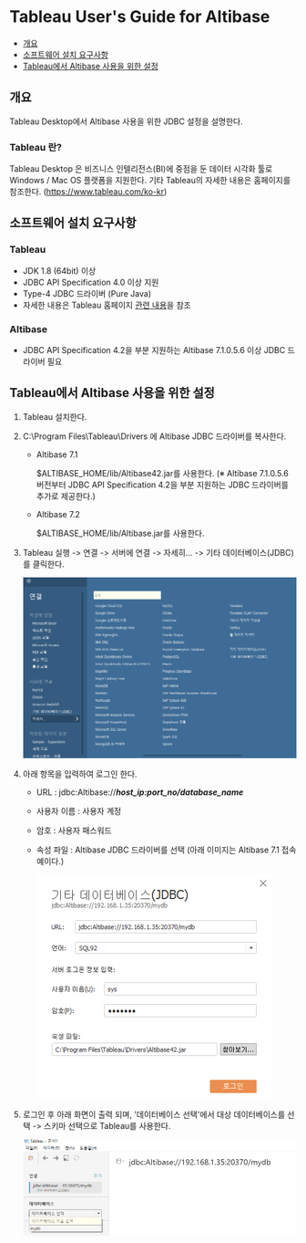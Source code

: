 # Tableau User's Guide for Altibase



-   [개요](#Tableau)
-   [소프트웨어 설치 요구사항](#소프트웨어-설치-요구사항)
-   [Tableau에서 Altibase 사용을 위한 설정](#Tableau에서-Altibase-사용을-위한-설정)



## 개요

Tableau Desktop에서 Altibase 사용을 위한 JDBC 설정을 설명한다.

### Tableau 란?

Tableau Desktop 은 비즈니스 인텔리전스(BI)에 중점을 둔 데이터 시각화 툴로  Windows / Mac OS 플랫폼을 지원한다. 기타 Tableau의 자세한 내용은 홈페이지를 참조한다. (https://www.tableau.com/ko-kr)




## 소프트웨어 설치 요구사항

### Tableau

-   JDK 1.8 (64bit) 이상
-   JDBC API Specification 4.0 이상 지원
-   Type-4 JDBC 드라이버 (Pure Java)
-   자세한 내용은 Tableau 홈페이지 [관련 내용](https://help.tableau.com/current/pro/desktop/en-us/examples_otherdatabases_jdbc.htm)을 참조

### Altibase

- JDBC API Specification 4.2을 부분 지원하는 Altibase 7.1.0.5.6 이상 JDBC 드라이버 필요




## Tableau에서 Altibase 사용을 위한 설정

1. Tableau 설치한다.

2. C:\\Program Files\\Tableau\\Drivers 에 Altibase JDBC 드라이버를 복사한다.

   - Altibase 7.1

     $ALTIBASE_HOME/lib/Altibase42.jar를 사용한다. (※ Altibase 7.1.0.5.6 버전부터 JDBC API Specification 4.2을 부분 지원하는 JDBC 드라이버를 추가로 제공한다.)

   - Altibase 7.2

     $ALTIBASE_HOME/lib/Altibase.jar를 사용한다.

3. Tableau 실행 -> 연결 -> 서버에 연결 -> 자세히... -> 기타 데이터베이스(JDBC) 를 클릭한다.

   ![<](Images/Tableau/tableau_entry.png)

4. 아래 항목을 입력하여 로그인 한다.

   -   URL : jdbc:Altibase://***host_ip:port_no/database_name***

   -   사용자 이름 : 사용자 계정

   -   암호 : 사용자 패스워드

   -   속성 파일 : Altibase JDBC 드라이버를 선택 (아래 이미지는 Altibase 7.1 접속 예이다.)

       ![<](Images/Tableau/tableau_connection.png)

5. 로그인 후 아래 화면이 출력 되며, '데이터베이스 선택'에서 대상 데이터베이스를 선택 -> 스키마 선택으로 Tableau를 사용한다.


   ![](Images/Tableau/tableau_main.png)

















